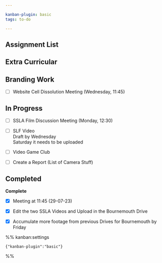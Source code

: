 ```yaml
---

kanban-plugin: basic
tags: to-do

---
```


## Assignment List



## Extra Curricular



## Branding Work

- [ ] Website Cell Dissolution Meeting (Wednesday, 11:45)


## In Progress

- [ ] SSLA Film Discussion Meeting (Monday, 12:30)
- [ ] SLF Video <br>Draft by Wednesday<br>Saturday it needs to be uploaded
- [ ] Video Game Club
- [ ] Create a Report (List of Camera Stuff)


## Completed

**Complete**
- [x] Meeting at 11:45 (29-07-23)
- [x] Edit the two SSLA Videos and Upload in the Bournemouth Drive
- [x] Accumulate more footage from previous Drives for Bournemouth by Friday




%% kanban:settings
```
{"kanban-plugin":"basic"}
```
%%